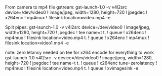 
From camera to mp4 file gstream:
gst-launch-1.0 -v v4l2src device=/dev/video0 ! image/jpeg, width=1280, height=720 ! jpegdec ! x264enc ! mp4mux ! filesink location=video.mp4 -e



Split pipes:
gst-launch-1.0 -v v4l2src device=/dev/video0 ! image/jpeg, width=1280, height=720 ! jpegdec ! tee name=t t. ! queue ! x264enc ! mp4mux ! filesink location=video.mp4 t. ! queue  ! x264enc ! mp4mux ! filesink location=video1.mp4 -e


note: zero letancy needed on tee for x264 encode for everything to work
gst-launch-1.0 v4l2src -v device=/dev/video0 ! image/jpeg, width=1280, height=720 ! jpegdec ! tee name=t t. ! queue ! x264enc tune=zerolatency ! mp4mux ! filesink location=video.mp4 t. ! queue ! xvimagesink -e
